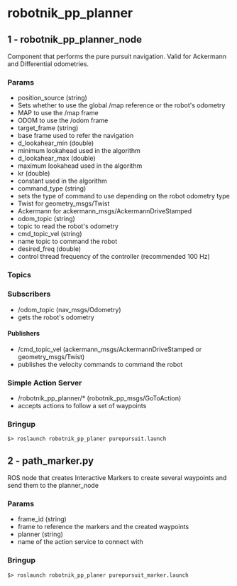 # robotnik_pp_planner

## 1 - robotnik_pp_planner_node

Component that performs the pure pursuit navigation. Valid for Ackermann and Differential odometries.

### Params

* position_source (string)
 * Sets whether to use the global /map reference or the robot's odometry
 * MAP to use the /map frame
 * ODOM to use the /odom frame
* target_frame (string)
 * base frame used to refer the navigation
* d_lookahear_min (double)
 * minimum lookahead used in the algorithm
* d_lookahear_max (double)
 * maximum lookahead used in the algorithm
* kr (double)
 * constant used in the algorithm
* command_type (string)
 * sets the type of command to use depending on the robot odometry type
 * Twist for geometry_msgs/Twist
 * Ackermann for ackermann_msgs/AckermannDriveStamped
* odom_topic (string)
 * topic to read the robot's odometry
* cmd_topic_vel (string)
 * name topic to command the robot
* desired_freq (double)
 * control thread frequency of the controller (recommended 100 Hz)
 
 ### Topics
 
 ### Subscribers
* /odom_topic (nav_msgs/Odometry)
 * gets the robot's odometry
 
 #### Publishers
 
* /cmd_topic_vel (ackermann_msgs/AckermannDriveStamped or geometry_msgs/Twist)
 * publishes the velocity commands to command the robot
 
### Simple Action Server
* /robotnik_pp_planner/* (robotnik_pp_msgs/GoToAction) 
 * accepts actions to follow a set of waypoints 

### Bringup


```
$> roslaunch robotnik_pp_planer purepursuit.launch
```

## 2 - path_marker.py

ROS node that creates Interactive Markers to create several waypoints and send them to the planner_node

### Params

* frame_id (string)
 * frame to reference the markers and the created waypoints
* planner (string)
 * name of the action service to connect with

### Bringup

```
$> roslaunch robotnik_pp_planer purepursuit_marker.launch
```
